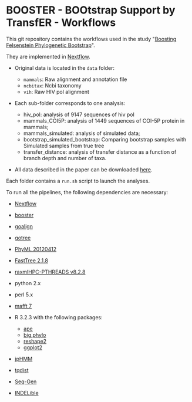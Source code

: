 # BOOSTER - BOOtstrap Support by TransfER - Workflows

This git repository contains the workflows used in the study "[Boosting Felsenstein Phylogenetic Bootstrap](http://biorxiv.org/content/early/2017/06/23/154542)".

They are implemented in [Nextflow](https://www.nextflow.io/).

* Original data is located in the `data` folder:
    * `mammals`: Raw alignment and annotation file
    * `ncbitax`: Ncbi taxonomy
    * `vih`: Raw HIV pol alignment

* Each sub-folder corresponds to one analysis:
    * hiv_pol: analysis of 9147 sequences of hiv pol
    * mammals_COI5P: analysis of 1449 sequences of COI-5P protein in mammals;
    * mammals_simulated: analysis of simulated data;
    * bootstrap_simulated_bootstrap: Comparing bootstrap samples with Simulated samples from true tree  
    * transfer_distance: analysis of transfer distance as a function of branch depth and number of taxa.

* All data described in the paper can be downloaded [here](https://github.com/evolbioinfo/booster-workflows/releases/download/v0.1.0/supplementary_data_archive.zip).

Each folder contains a `run.sh` script to launch the analyses.

To run all the pipelines, the following dependencies are necessary:
* [Nextflow](https://www.nextflow.io/)


* [booster](https://github.com/evolbioinfo/booster)
* [goalign](https://github.com/fredericlemoine/goalign)
* [gotree](https://github.com/fredericlemoine/gotree)

* [PhyML 20120412](http://www.atgc-montpellier.fr/phyml/download.php)
* [FastTree 2.1.8](http://www.microbesonline.org/fasttree/)
* [raxmlHPC-PTHREADS v8.2.8](http://sco.h-its.org/exelixis/software.html)
* python 2.x
* perl 5.x
* [mafft 7](http://mafft.cbrc.jp/alignment/software/)
* R 3.2.3 with the following packages:
    * [ape](https://cran.rstudio.com/web/packages/ape/index.html)
    * [big.phylo](https://github.com/olli0601/big.phylo)
    * [reshape2](https://cran.r-project.org/web/packages/reshape2/index.html)
    * [ggplot2](http://ggplot2.org/)
* [jpHMM](http://jphmm.gobics.de/)
* [tqdist](http://users-cs.au.dk/cstorm/software/tqdist/)
* [Seq-Gen](https://github.com/rambaut/Seq-Gen)
* [INDELible](http://abacus.gene.ucl.ac.uk/software/indelible/)
